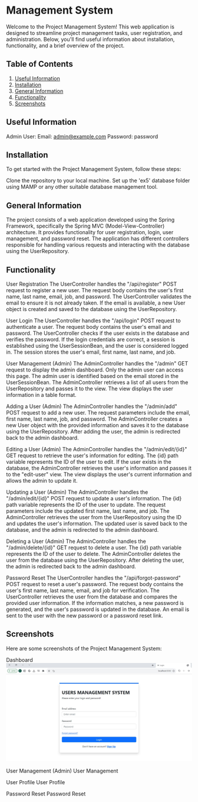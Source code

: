 # Management System
Welcome to the Project Management System! This web application is designed to streamline project management tasks, user registration, and administration. Below, you'll find useful information about installation, functionality, and a brief overview of the project.

## Table of Contents
1. [Useful Information](#Useful-Information)
2. [Installation](#Installation)
3. [General Information](#General-Information)
4. [Functionality](#Functionality)
5. [Screenshots](#Screenshots)

## Useful Information
Admin User:
Email: admin@example.com
Password: password

## Installation
To get started with the Project Management System, follow these steps:

Clone the repository to your local machine.
Set up the 'ex5' database folder using MAMP or any other suitable database management tool.


## General Information
The project consists of a web application developed using the Spring Framework, specifically the Spring MVC (Model-View-Controller) architecture. It provides functionality for user registration, login, user management, and password reset. The application has different controllers responsible for handling various requests and interacting with the database using the UserRepository.

## Functionality
User Registration
The UserController handles the "/api/register" POST request to register a new user. The request body contains the user's first name, last name, email, job, and password. The UserController validates the email to ensure it is not already taken. If the email is available, a new User object is created and saved to the database using the UserRepository.

User Login
The UserController handles the "/api/login" POST request to authenticate a user. The request body contains the user's email and password. The UserController checks if the user exists in the database and verifies the password. If the login credentials are correct, a session is established using the UserSessionBean, and the user is considered logged in. The session stores the user's email, first name, last name, and job.

User Management (Admin)
The AdminController handles the "/admin" GET request to display the admin dashboard. Only the admin user can access this page. The admin user is identified based on the email stored in the UserSessionBean. The AdminController retrieves a list of all users from the UserRepository and passes it to the view. The view displays the user information in a table format.

Adding a User (Admin)
The AdminController handles the "/admin/add" POST request to add a new user. The request parameters include the email, first name, last name, job, and password. The AdminController creates a new User object with the provided information and saves it to the database using the UserRepository. After adding the user, the admin is redirected back to the admin dashboard.

Editing a User (Admin)
The AdminController handles the "/admin/edit/{id}" GET request to retrieve the user's information for editing. The {id} path variable represents the ID of the user to edit. If the user exists in the database, the AdminController retrieves the user's information and passes it to the "edit-user" view. The view displays the user's current information and allows the admin to update it.

Updating a User (Admin)
The AdminController handles the "/admin/edit/{id}" POST request to update a user's information. The {id} path variable represents the ID of the user to update. The request parameters include the updated first name, last name, and job. The AdminController retrieves the user from the UserRepository using the ID and updates the user's information. The updated user is saved back to the database, and the admin is redirected to the admin dashboard.

Deleting a User (Admin)
The AdminController handles the "/admin/delete/{id}" GET request to delete a user. The {id} path variable represents the ID of the user to delete. The AdminController deletes the user from the database using the UserRepository. After deleting the user, the admin is redirected back to the admin dashboard.

Password Reset
The UserController handles the "/api/forgot-password" POST request to reset a user's password. The request body contains the user's first name, last name, email, and job for verification. The UserController retrieves the user from the database and compares the provided user information. If the information matches, a new password is generated, and the user's password is updated in the database. An email is sent to the user with the new password or a password reset link.

## Screenshots
Here are some screenshots of the Project Management System:

Dashboard 
![](img/1.JPG)

User Management (Admin)
User Management

User Profile
User Profile

Password Reset
Password Reset

